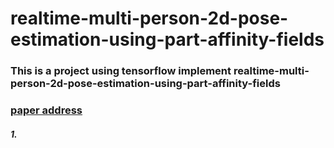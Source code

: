 # realtime-multi-person-2d-pose-estimation-using-part-affinity-fields  

### This is a project using tensorflow implement realtime-multi-person-2d-pose-estimation-using-part-affinity-fields  
### [paper address](https://arxiv.org/abs/1611.08050)   
  
  
##### 1. 
